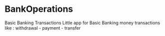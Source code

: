 # BankOperations
Basic Banking Transactions
Little app for Basic Banking money transactions like : withdrawal - payment - transfer

